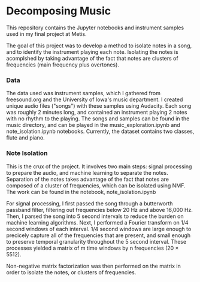 # Decomposing Music

This repository contains the Jupyter notebooks and instrument samples used in my final project at Metis.

The goal of this project was to develop a method to isolate notes in a song, and to identify the instrument playing each note. Isolating the notes is acomplshed by taking advantage of the fact that notes are clusters of frequencies (main frequency plus overtones).

### Data
The data used was instrument samples, which I gathered from freesound.org and the University of Iowa's music department. I created unique audio files ("songs") with these samples using Audacity. Each song was roughly 2 minutes long, and contained an instrument playing 2 notes with no rhythm to the playing. The songs and samples can be found in the music directory, and can be played in the music_exploration.ipynb and note_isolation.ipynb notebooks. Currently, the dataset contains two classes, flute and piano.

### Note Isolation
This is the crux of the project. It involves two main steps: signal processing to prepare the audio, and machine learning to separate the notes. Separation of the notes takes advantage of the fact that notes are composed of a cluster of frequencies, which can be isolated using NMF. The work can be found in the notebook, note_isolation.ipynb

For signal processing, I first passed the song through a butterworth passband filter, filtering out frequencies below 20 Hz and above 16,000 Hz. Then, I parsed the song into 5 second intervals to reduce the burden on machine learning algorithms. Next, I performed a Fourier transform on 1/4 second windows of each interval. 1/4 second windows are large enough to precicely capture all of the frequencies that are present, and small enough to preserve temporal granularity throughout the 5 second interval. These processes yielded a matrix of m time windows by n frequencies (20 × 5512).

Non-negative matrix factorization was then performed on the matrix in order to isolate the notes, or clusters of frequencies.
